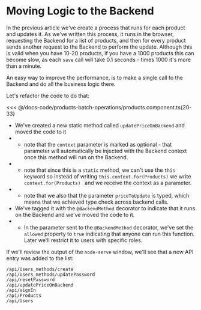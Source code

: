 # Moving Logic to the Backend

In the previous article we've create a process that runs for each product and updates it. 
As we've written this process, it runs in the browser, requesting the Backend for a list of products, and then for every product sends another request to the Backend to perform the update.
Although this is valid when you have 10-20 products, if you have a 1000 products this can become slow, as each `save` call will take 0.1 seconds - times 1000 it's more than a minute.

An easy way to improve the performance, is to make a single call to the Backend and do all the business logic there.

Let's refactor the code to do that:

<<< @/docs-code/products-batch-operations/products.component.ts{20-33} 

* We've created a new static method called `updatePriceOnBackend` and moved the code to it
* * note that the `context` parameter is marked as optional - that parameter will automatically be injected with the Backend context once this method will run on the Backend.
* * note that since this is a `static` method, we can't use the `this` keyword so instead of writing `this.context.for(Products)` we write `context.for(Products) ` and we receive the context as a parameter.
* * note that we also that the parameter `priceToUpdate` is typed, which means that we achieved type check across backend calls.
* We've tagged it with the `@BackendMethod` decorator to indicate that it runs on the Backend and we've moved the code to it.
* * In the parameter sent to the `@BackendMethod` decorator, we've set the `allowed` property to `true` indicating that anyone can run this function. Later we'll restrict it to users with specific roles.

If we'll review the output of the `node-serve` window, we'll see that a new API entry was added to the list:
```sh{4}
/api/Users_methods/create
/api/Users_methods/updatePassword
/api/resetPassword
/api/updatePriceOnBackend
/api/signIn
/api/Products
/api/Users
```